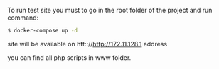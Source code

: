 To run test site you must to go in the root folder of the project and run command:
```sh
$ docker-compose up -d
```
site will be available on htt:://http://172.11.128.1 address

you can find all php scripts in www folder.

